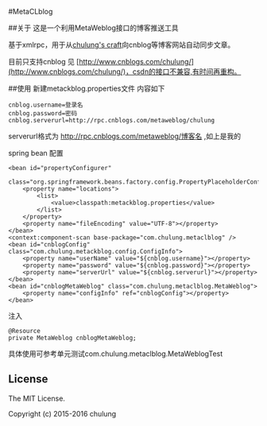 #MetaCLblog


##关于
这是一个利用MetaWeblog接口的博客推送工具

基于xmlrpc，用于从[chulung's craft](http://blog.chulung.com)向cnblog等博客网站自动同步文章。

目前只支持cnblog 见 [http://www.cnblogs.com/chulung/](http://www.cnblogs.com/chulung/)，csdn的接口不兼容,有时间再重构。

##使用
新建metackblog.properties文件 内容如下

	cnblog.username=登录名
	cnblog.password=密码
	cnblog.serverurl=http://rpc.cnblogs.com/metaweblog/chulung
	
serverurl格式为 http://rpc.cnblogs.com/metaweblog/博客名 ,如上是我的

spring bean 配置

	<bean id="propertyConfigurer"
		class="org.springframework.beans.factory.config.PropertyPlaceholderConfigurer">
		<property name="locations">
			<list>
				<value>classpath:metackblog.properties</value>
			</list>
		</property>
		<property name="fileEncoding" value="UTF-8"></property>
	</bean>
	<context:component-scan base-package="com.chulung.metaclblog" />
	<bean id="cnblogConfig" class="com.chulung.metackblog.config.ConfigInfo">
		<property name="userName" value="${cnblog.username}"></property>
		<property name="password" value="${cnblog.password}"></property>
		<property name="serverUrl" value="${cnblog.serverurl}"></property>
	</bean>
	<bean id="cnblogMetaWeblog" class="com.chulung.metaclblog.MetaWeblog">
		<property name="configInfo" ref="cnblogConfig"></property>
	</bean>

注入
	
	@Resource
	private MetaWeblog cnblogMetaWeblog;	
	
具体使用可参考单元测试com.chulung.metaclblog.MetaWeblogTest

## License

The MIT License.

Copyright (c) 2015-2016 chulung

